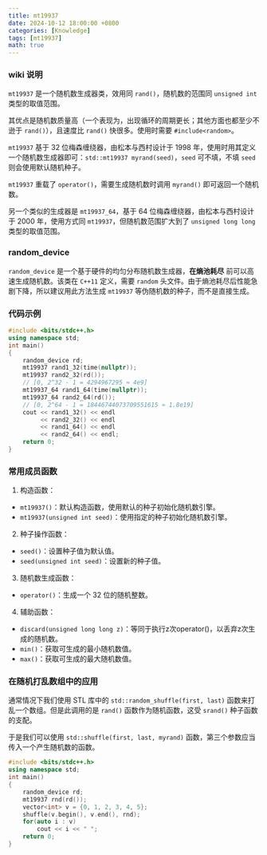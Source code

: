 ```yaml
---
title: mt19937
date: 2024-10-12 18:00:00 +0800
categories: [Knowledge]
tags: [mt19937]
math: true
---
```


### wiki 说明 

`mt19937` 是一个随机数生成器类，效用同 `rand()`，随机数的范围同 `unsigned int` 类型的取值范围。

其优点是随机数质量高（一个表现为，出现循环的周期更长；其他方面也都至少不逊于 `rand()`），且速度比 `rand()` 快很多。使用时需要 `#include<random>`。

`mt19937` 基于 32 位梅森缠绕器，由松本与西村设计于 1998 年，使用时用其定义一个随机数生成器即可：`std::mt19937 myrand(seed)`，`seed` 可不填，不填 `seed` 则会使用默认随机种子。

`mt19937` 重载了 `operator()`，需要生成随机数时调用 `myrand()` 即可返回一个随机数。

另一个类似的生成器是 `mt19937_64`，基于 64 位梅森缠绕器，由松本与西村设计于 2000 年，使用方式同 `mt19937`，但随机数范围扩大到了 `unsigned long long` 类型的取值范围。

### random_device

`random_device` 是一个基于硬件的均匀分布随机数生成器，**在熵池耗尽** 前可以高速生成随机数。该类在 `C++11` 定义，需要 `random` 头文件。由于熵池耗尽后性能急剧下降，所以建议用此方法生成 `mt19937` 等伪随机数的种子，而不是直接生成。

### 代码示例

```cpp
#include <bits/stdc++.h>
using namespace std;
int main()
{
    random_device rd;
    mt19937 rand1_32(time(nullptr)); 
    mt19937 rand2_32(rd());
    // [0, 2^32 - 1 = 4294967295 ≈ 4e9]
    mt19937_64 rand1_64(time(nullptr));
    mt19937_64 rand2_64(rd());
    // [0, 2^64 - 1 = 18446744073709551615 ≈ 1.8e19]
    cout << rand1_32() << endl 
         << rand2_32() << endl 
         << rand1_64() << endl 
         << rand2_64() << endl;
    return 0;
}
```

### 常用成员函数

1. 构造函数：
- `mt19937()`：默认构造函数，使用默认的种子初始化随机数引擎。
- `mt19937(unsigned int seed)`：使用指定的种子初始化随机数引擎。
2. 种子操作函数：
- `seed()`：设置种子值为默认值。
- `seed(unsigned int seed)`：设置新的种子值。
3. 随机数生成函数：
- `operator()`：生成一个 32 位的随机整数。
4. 辅助函数：
- `discard(unsigned long long z)`：等同于执行z次operator()，以丢弃z次生成的随机数。
- `min()`：获取可生成的最小随机数值。
- `max()`：获取可生成的最大随机数值。

### 在随机打乱数组中的应用

通常情况下我们使用 STL 库中的 `std::random_shuffle(first, last)` 函数来打乱一个数组。但是此调用的是 `rand()` 函数作为随机函数，这受 `srand()` 种子函数的支配。

于是我们可以使用 `std::shuffle(first, last, myrand)` 函数，第三个参数应当传入一个产生随机数的函数。

```cpp
#include <bits/stdc++.h>
using namespace std;
int main()
{
    random_device rd;
    mt19937 rnd(rd());
    vector<int> v = {0, 1, 2, 3, 4, 5};
    shuffle(v.begin(), v.end(), rnd);
    for(auto i : v)
        cout << i << " ";
    return 0;
}
```